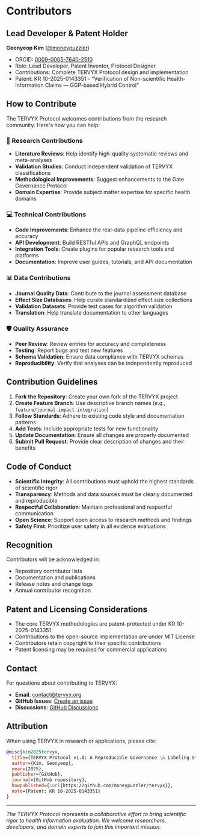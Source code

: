 # Contributors

## Lead Developer & Patent Holder

**Geonyeop Kim** ([@moneypuzzler](https://github.com/moneypuzzler))
- ORCID: [0009-0005-7640-2510](https://orcid.org/0009-0005-7640-2510)
- Role: Lead Developer, Patent Inventor, Protocol Designer
- Contributions: Complete TERVYX Protocol design and implementation
- Patent: KR 10-2025-0143351 - "Verification of Non-scientific Health-Information Claims — GGP-based Hybrid Control"

## How to Contribute

The TERVYX Protocol welcomes contributions from the research community. Here's how you can help:

### 🔬 Research Contributions
- **Literature Reviews**: Help identify high-quality systematic reviews and meta-analyses
- **Validation Studies**: Conduct independent validation of TERVYX classifications
- **Methodological Improvements**: Suggest enhancements to the Gate Governance Protocol
- **Domain Expertise**: Provide subject matter expertise for specific health domains

### 💻 Technical Contributions  
- **Code Improvements**: Enhance the real-data pipeline efficiency and accuracy
- **API Development**: Build RESTful APIs and GraphQL endpoints
- **Integration Tools**: Create plugins for popular research tools and platforms
- **Documentation**: Improve user guides, tutorials, and API documentation

### 📊 Data Contributions
- **Journal Quality Data**: Contribute to the journal assessment database
- **Effect Size Databases**: Help curate standardized effect size collections  
- **Validation Datasets**: Provide test cases for algorithm validation
- **Translation**: Help translate documentation to other languages

### 🛡️ Quality Assurance
- **Peer Review**: Review entries for accuracy and completeness
- **Testing**: Report bugs and test new features
- **Schema Validation**: Ensure data compliance with TERVYX schemas
- **Reproducibility**: Verify that analyses can be independently reproduced

## Contribution Guidelines

1. **Fork the Repository**: Create your own fork of the TERVYX project
2. **Create Feature Branch**: Use descriptive branch names (e.g., `feature/journal-impact-integration`)
3. **Follow Standards**: Adhere to existing code style and documentation patterns
4. **Add Tests**: Include appropriate tests for new functionality
5. **Update Documentation**: Ensure all changes are properly documented
6. **Submit Pull Request**: Provide clear description of changes and their benefits

## Code of Conduct

- **Scientific Integrity**: All contributions must uphold the highest standards of scientific rigor
- **Transparency**: Methods and data sources must be clearly documented and reproducible
- **Respectful Collaboration**: Maintain professional and respectful communication
- **Open Science**: Support open access to research methods and findings
- **Safety First**: Prioritize user safety in all evidence evaluations

## Recognition

Contributors will be acknowledged in:
- Repository contributor lists
- Documentation and publications
- Release notes and change logs
- Annual contributor recognition

## Patent and Licensing Considerations

- The core TERVYX methodologies are patent-protected under KR 10-2025-0143351
- Contributions to the open-source implementation are under MIT License
- Contributors retain copyright to their specific contributions
- Patent licensing may be required for commercial applications

## Contact

For questions about contributing to TERVYX:
- **Email**: contact@tervyx.org
- **GitHub Issues**: [Create an issue](https://github.com/moneypuzzler/tervyx/issues/new)
- **Discussions**: [GitHub Discussions](https://github.com/moneypuzzler/tervyx/discussions)

## Attribution

When using TERVYX in research or applications, please cite:

```bibtex
@misc{kim2025tervyx,
  title={TERVYX Protocol v1.0: A Reproducible Governance \& Labeling Standard for Health-Information Evidence},
  author={Kim, Geonyeop},
  year={2025},
  publisher={GitHub},
  journal={GitHub repository},  
  howpublished={\url{https://github.com/moneypuzzler/tervyx}},
  note={Patent: KR 10-2025-0143351}
}
```

---

*The TERVYX Protocol represents a collaborative effort to bring scientific rigor to health information evaluation. We welcome researchers, developers, and domain experts to join this important mission.*